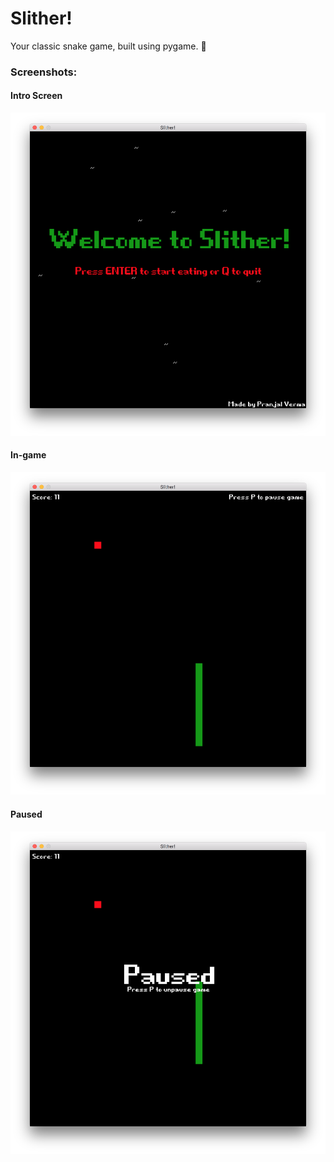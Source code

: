 # Slither!

Your classic snake game, built using pygame. 🐍

### Screenshots:

#### Intro Screen

![Intro Screen](https://github.com/pranjalverma/games/blob/master/Classic%20Snake/Screenshots/Intro%20Screen.png)

#### In-game

![In-game](https://github.com/pranjalverma/games/blob/master/Classic%20Snake/Screenshots/In-game.png)

#### Paused

![Paused](https://github.com/pranjalverma/games/blob/master/Classic%20Snake/Screenshots/Paused.png)
